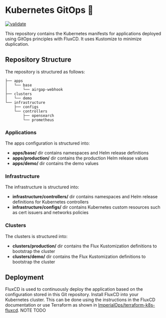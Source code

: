 # Kubernetes GitOps :slightly_smiling_face:

[![validate](https://github.com/ImperialOps/gitops/workflows/validate/badge.svg)](https://github.com/ImperialOps/gitops/actions)

This repository contains the Kubernetes manifests for applications deployed using GitOps principles with FluxCD. It uses Kustomize to minimize duplication.

## Repository Structure

The repository is structured as follows:

```text
├── apps
│   └── base
│       └── airgap-webhook
├── clusters
│   └── demo
└── infrastructure
    ├── configs
    └── controllers
        ├── opensearch
        └── prometheus
```

### Applications

The apps configuration is structured into:

- **apps/base/** dir contains namespaces and Helm release definitions
- **apps/production/** dir contains the production Helm release values
- **apps/demo/** dir contains the demo values

### Infrastructure

The infrastructure is structured into:

- **infrastructure/controllers/** dir contains namespaces and Helm release definitions for Kubernetes controllers
- **infrastructure/configs/** dir contains Kubernetes custom resources such as cert issuers and networks policies

### Clusters

The clusters is structured into:

- **clusters/production/** dir contains the Flux Kustomization definitions to bootstrap the cluster
- **clusters/demo/** dir contains the Flux Kustomization definitions to bootstrap the cluster

## Deployment

FluxCD is used to continuously deploy the application based on the configuration stored in this Git repository.
Install FluxCD into your Kubernetes cluster. This can be done using the instructions in the FluxCD documentation or use Terraform as shown in [ImperialOps/terraform-k8s-fluxcd](https://github.com/ImperialOps/terraform-aws-eks). NOTE TODO
